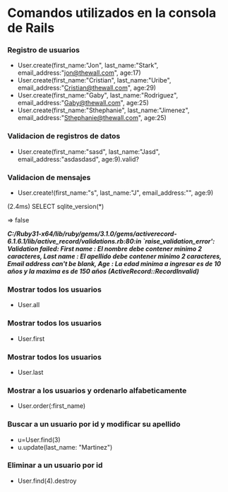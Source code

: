# Comandos utilizados en la consola de Rails

### Registro de usuarios
* User.create(first_name:"Jon", last_name:"Stark", email_address:"jon@thewall.com", age:17)
* User.create(first_name:"Cristian", last_name:"Uribe", email_address:"Cristian@thewall.com", age:29)
* User.create(first_name:"Gaby", last_name:"Rodriguez", email_address:"Gaby@thewall.com", age:25)
* User.create(first_name:"Sthephanie", last_name:"Jimenez", email_address:"Sthephanie@thewall.com", age:25)

### Validacion de registros de datos
* User.create(first_name:"sasd", last_name:"Jasd", email_address:"asdasdasd", age:9).valid?

### Validacion de mensajes
* User.create!(first_name:"s", last_name:"J", email_address:"", age:9)
<p>(2.4ms)  SELECT sqlite_version(*)</p>
<p>=> false</p>

**_C:/Ruby31-x64/lib/ruby/gems/3.1.0/gems/activerecord-6.1.6.1/lib/active_record/validations.rb:80:in `raise_validation_error': Validation failed: First name : El nombre debe contener minimo 2 caracteres, Last name : El apellido debe contener minimo 2 caracteres, Email address can't be blank, Age : La edad minima a ingresar es de 10 años y la maxima es de 150 años (ActiveRecord::RecordInvalid)_**

### Mostrar todos los usuarios
* User.all

### Mostrar todos los usuarios
* User.first

### Mostrar todos los usuarios
* User.last

### Mostrar a los usuarios y ordenarlo alfabeticamente
* User.order(:first_name)

### Buscar a un usuario por id y modificar su apellido
* u=User.find(3)
* u.update(last_name: "Martinez")

### Eliminar a un usuario por id
* User.find(4).destroy
